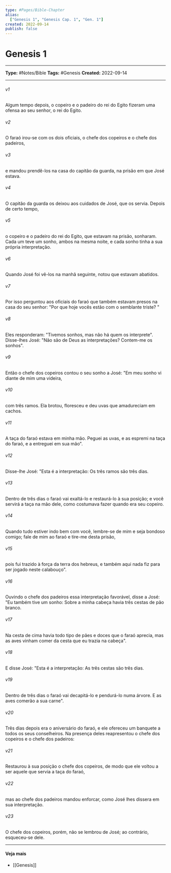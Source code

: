 ```yaml
---
type: #Pages/Bible-Chapter
alias:
  ["Genesis 1", "Genesis Cap. 1", "Gen. 1"]
created: 2022-09-14
publish: false
---
```


# Genesis 1

---

**Type:** #Notes/Bible
**Tags:** #Genesis
**Created:** 2022-09-14

---

###### v1
Algum tempo depois, o copeiro e o padeiro do rei do Egito fizeram uma ofensa ao seu senhor, o rei do Egito.
###### v2
O faraó irou-se com os dois oficiais, o chefe dos copeiros e o chefe dos padeiros,
###### v3
e mandou prendê-los na casa do capitão da guarda, na prisão em que José estava.
###### v4
O capitão da guarda os deixou aos cuidados de José, que os servia. Depois de certo tempo,
###### v5
o copeiro e o padeiro do rei do Egito, que estavam na prisão, sonharam. Cada um teve um sonho, ambos na mesma noite, e cada sonho tinha a sua própria interpretação.
###### v6
Quando José foi vê-los na manhã seguinte, notou que estavam abatidos.
###### v7
Por isso perguntou aos oficiais do faraó que também estavam presos na casa do seu senhor: "Por que hoje vocês estão com o semblante triste? "
###### v8
Eles responderam: "Tivemos sonhos, mas não há quem os interprete". Disse-lhes José: "Não são de Deus as interpretações? Contem-me os sonhos".
###### v9
Então o chefe dos copeiros contou o seu sonho a José: "Em meu sonho vi diante de mim uma videira,
###### v10
com três ramos. Ela brotou, floresceu e deu uvas que amadureciam em cachos.
###### v11
A taça do faraó estava em minha mão. Peguei as uvas, e as espremi na taça do faraó, e a entreguei em sua mão".
###### v12
Disse-lhe José: "Esta é a interpretação: Os três ramos são três dias.
###### v13
Dentro de três dias o faraó vai exaltá-lo e restaurá-lo à sua posição; e você servirá a taça na mão dele, como costumava fazer quando era seu copeiro.
###### v14
Quando tudo estiver indo bem com você, lembre-se de mim e seja bondoso comigo; fale de mim ao faraó e tire-me desta prisão,
###### v15
pois fui trazido à força da terra dos hebreus, e também aqui nada fiz para ser jogado neste calabouço".
###### v16
Ouvindo o chefe dos padeiros essa interpretação favorável, disse a José: "Eu também tive um sonho: Sobre a minha cabeça havia três cestas de pão branco.
###### v17
Na cesta de cima havia todo tipo de pães e doces que o faraó aprecia, mas as aves vinham comer da cesta que eu trazia na cabeça".
###### v18
E disse José: "Esta é a interpretação: As três cestas são três dias.
###### v19
Dentro de três dias o faraó vai decapitá-lo e pendurá-lo numa árvore. E as aves comerão a sua carne".
###### v20
Três dias depois era o aniversário do faraó, e ele ofereceu um banquete a todos os seus conselheiros. Na presença deles reapresentou o chefe dos copeiros e o chefe dos padeiros:
###### v21
Restaurou à sua posição o chefe dos copeiros, de modo que ele voltou a ser aquele que servia a taça do faraó,
###### v22
mas ao chefe dos padeiros mandou enforcar, como José lhes dissera em sua interpretação.
###### v23
O chefe dos copeiros, porém, não se lembrou de José; ao contrário, esqueceu-se dele.


---

#### Veja mais

- [[Genesis]]
